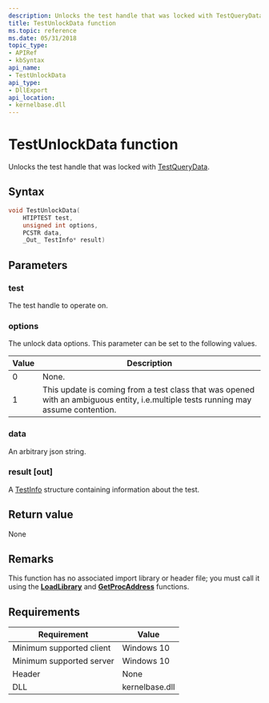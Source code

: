 ```yaml
---
description: Unlocks the test handle that was locked with TestQueryData.
title: TestUnlockData function
ms.topic: reference
ms.date: 05/31/2018
topic_type: 
- APIRef
- kbSyntax
api_name: 
- TestUnlockData
api_type: 
- DllExport
api_location: 
- kernelbase.dll
---
```


# TestUnlockData function

Unlocks the test handle that was locked with [TestQueryData](tip-testquerydata-function.md).

## Syntax


```C++
void TestUnlockData(
    HTIPTEST test,
    unsigned int options,
    PCSTR data,      
    _Out_ TestInfo* result)
```



## Parameters

### test

The test handle to operate on. 

### options

The unlock data options. This parameter can be set to the following values.

| Value	| Description |
|-------|---------|
| 0 | None. |
| 1 | This update is coming from a test class that was opened with an ambiguous entity, i.e.multiple tests running may assume contention.|

### data

An arbitrary json string.

### result [out]

A [TestInfo](tip-testinfo-structure.md) structure containing information about the test.

## Return value

None

## Remarks

This function has no associated import library or header file; you must call it using the [**LoadLibrary**](/windows/win32/api/libloaderapi/nf-libloaderapi-loadlibrarya) and [**GetProcAddress**](/windows/win32/api/libloaderapi/nf-libloaderapi-getprocaddress) functions.

## Requirements

| Requirement | Value |
|-------------------------------------|-----------------------------------------|
| Minimum supported client | Windows 10                          |
| Minimum supported server | Windows 10                                |
| Header                   | None  |
| DLL                      | kernelbase.dll |



 

 





